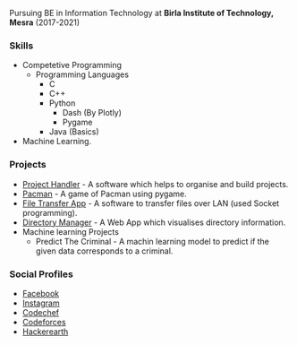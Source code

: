 Pursuing BE in Information Technology at **Birla Institute of Technology, Mesra** (2017-2021)

### Skills

- Competetive Programming
    - Programming Languages
        - C
        - C++
        - Python
            - Dash (By Plotly)
            - Pygame
        - Java (Basics)
- Machine Learning.

### Projects

- [Project Handler](https://github.com/rpuneet/Project-Handler) - A software which helps to organise and build projects.
- [Pacman](https://github.com/rpuneet/The-Game) - A game of Pacman using pygame.
- [File Transfer App](https://github.com/rpuneet/The-Video) - A software to transfer files over LAN (used Socket programming).
- [Directory Manager](https://github.com/rpuneet/The-Episode) - A Web App which visualises directory information.
- Machine learning Projects
    - Predict The Criminal - A machin learning model to predict if the given data corresponds to a criminal.

### Social Profiles

- [Facebook](https://www.facebook.com/puneet.rai.98)
- [Instagram](https://www.instagram.com/rpuneet/)
- [Codechef](https://www.codechef.com/users/puneetrai04)
- [Codeforces](http://codeforces.com/profile/puneetrai04)
- [Hackerearth](https://www.hackerearth.com/@puneet.rai.98)
